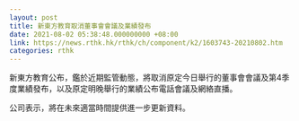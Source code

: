 ```yaml
---
layout: post
title: 新東方教育取消董事會會議及業績發布
date: 2021-08-02 05:38:48.000000000 +08:00
link: https://news.rthk.hk/rthk/ch/component/k2/1603743-20210802.htm
categories: rthk
---
```


新東方教育公布，鑑於近期監管動態，將取消原定今日舉行的董事會會議及第4季度業績發布，以及原定明晚舉行的業績公布電話會議及網絡直播。

公司表示，將在未來適當時間提供進一步更新資料。
